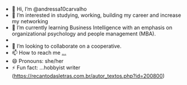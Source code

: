 - 👋 Hi, I’m @andressa10carvalho
- 👀 I’m interested in studying, working, building my career and increase my networking
- 🌱 I’m currently learning Business Intelligence with an emphasis on organizational psychology and people management (MBA).
-  
- 💞️ I’m looking to collaborate on a cooperative.
- 📫 How to reach me [...](https://maps.app.goo.gl/UGSzV7XRA7VSryYs6)
- 😄 Pronouns: she/her
- ⚡ Fun fact: ...hobbyist writer (https://recantodasletras.com.br/autor_textos.php?id=200800)

<!---
andressa10carvalho/andressa10carvalho is a ✨ special ✨ repository because its `README.md` (this file) appears on your GitHub profile.
You can click the Preview link to take a look at your changes.
--->
